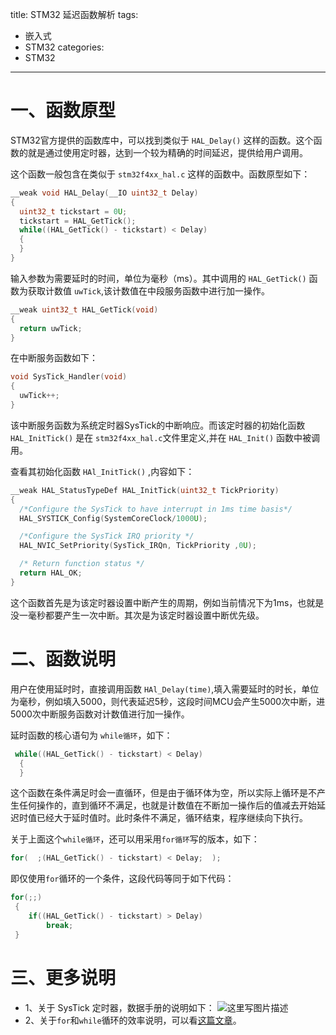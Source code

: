 title: STM32 延迟函数解析
tags:
- 嵌入式
- STM32
categories:
- STM32
---

# 一、函数原型

STM32官方提供的函数库中，可以找到类似于 `HAL_Delay()` 这样的函数。这个函数的就是通过使用定时器，达到一个较为精确的时间延迟，提供给用户调用。

这个函数一般包含在类似于 `stm32f4xx_hal.c` 这样的函数中。函数原型如下：

```c
__weak void HAL_Delay(__IO uint32_t Delay)
{
  uint32_t tickstart = 0U;
  tickstart = HAL_GetTick();
  while((HAL_GetTick() - tickstart) < Delay)
  {
  }
}
```

<!-- more -->

输入参数为需要延时的时间，单位为毫秒（ms）。其中调用的 `HAL_GetTick()` 函数为获取计数值 `uwTick`,该计数值在中段服务函数中进行加一操作。

```c
__weak uint32_t HAL_GetTick(void)
{
  return uwTick;
}
```

在中断服务函数如下：

```c
void SysTick_Handler(void)
{
  uwTick++;
}
```

该中断服务函数为系统定时器SysTick的中断响应。而该定时器的初始化函数 `HAL_InitTick()` 是在 `stm32f4xx_hal.c`文件里定义,并在 `HAL_Init()` 函数中被调用。

查看其初始化函数  `HAl_InitTick()` ,内容如下：

```c
__weak HAL_StatusTypeDef HAL_InitTick(uint32_t TickPriority)
{
  /*Configure the SysTick to have interrupt in 1ms time basis*/
  HAL_SYSTICK_Config(SystemCoreClock/1000U);

  /*Configure the SysTick IRQ priority */
  HAL_NVIC_SetPriority(SysTick_IRQn, TickPriority ,0U);

  /* Return function status */
  return HAL_OK;
}
```

这个函数首先是为该定时器设置中断产生的周期，例如当前情况下为1ms，也就是没一毫秒都要产生一次中断。其次是为该定时器设置中断优先级。

# 二、函数说明

用户在使用延时时，直接调用函数 `HAl_Delay(time)`,填入需要延时的时长，单位为毫秒，例如填入5000，则代表延迟5秒，这段时间MCU会产生5000次中断，进5000次中断服务函数对计数值进行加一操作。

延时函数的核心语句为 `while循环`，如下：

```c
 while((HAL_GetTick() - tickstart) < Delay)
  {
  }
```

这个函数在条件满足时会一直循环，但是由于循环体为空，所以实际上循环是不产生任何操作的，直到循环不满足，也就是计数值在不断加一操作后的值减去开始延迟时值已经大于延时值时。此时条件不满足，循环结束，程序继续向下执行。

关于上面这个`while循环`，还可以用采用`for循环`写的版本，如下：

```c
for(  ;(HAL_GetTick() - tickstart) < Delay;  );
```

即仅使用`for`循环的一个条件，这段代码等同于如下代码：

```c
for(;;)
 {
 	if((HAL_GetTick() - tickstart) > Delay)
 		break;
 }
```

# 三、更多说明

- 1、关于 SysTick 定时器，数据手册的说明如下：
![这里写图片描述](http://img.blog.csdn.net/20170228152910421?watermark/2/text/aHR0cDovL2Jsb2cuY3Nkbi5uZXQvdTAxMTMwMzQ0Mw==/font/5a6L5L2T/fontsize/400/fill/I0JBQkFCMA==/dissolve/70/gravity/SouthEast)
- 2、关于`for`和`while`循环的效率说明，可以看[这篇文章](http://blog.csdn.net/coolbacon/article/details/7469044)。
